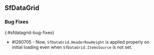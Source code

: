 ## SfDataGrid

### Bug Fixes
{:#sfdatagrid-bug-fixes}

* \#I260705 - Now, `SfDataGrid.HeaderRowHeight` is applied properly on initial loading even when `SfDataGrid.ItemsSource` is not set.
